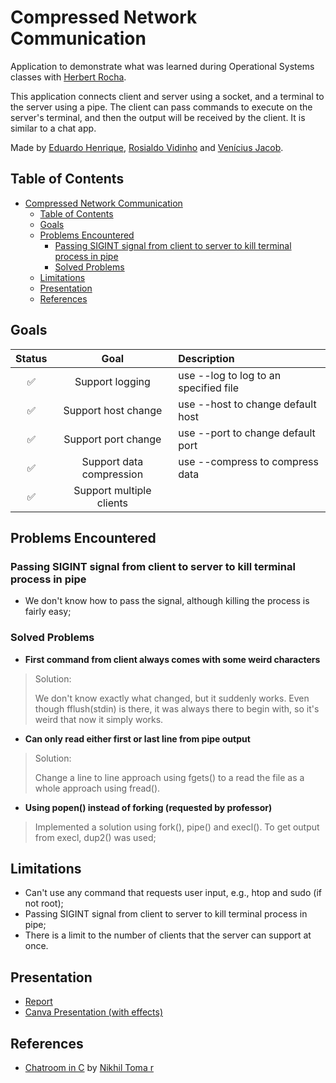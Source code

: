 # Compressed Network Communication

Application to demonstrate what was learned during Operational Systems classes with [Herbert Rocha](https://github.com/hbgit).

This application connects client and server using a socket, and a terminal to the server using a pipe. The client can pass commands to execute on the server's terminal, and then the output will be received by the client. It is similar to a chat app.

Made by [Eduardo Henrique](https://github.com/ed-henrique), [Rosialdo Vidinho](https://github.com/Rosialdo) and [Venícius Jacob](https://github.com/veniciusjacob).

## Table of Contents

- [Compressed Network Communication](#compressed-network-communication)
  - [Table of Contents](#table-of-contents)
  - [Goals](#goals)
  - [Problems Encountered](#problems-encountered)
    - [Passing SIGINT signal from client to server to kill terminal process in pipe](#passing-sigint-signal-from-client-to-server-to-kill-terminal-process-in-pipe)
    - [Solved Problems](#solved-problems)
  - [Limitations](#limitations)
  - [Presentation](#presentation)
  - [References](#references)

## Goals

| Status | Goal                     | Description                           |
| :----: | :----------------------: | :------------------------------------ |
| ✅     | Support logging          | use --log to log to an specified file |
| ✅     | Support host change      | use --host to change default host     |
| ✅     | Support port change      | use --port to change default port     |
| ✅     | Support data compression | use --compress to compress data       |
| ✅     | Support multiple clients |                                       |

## Problems Encountered

### Passing SIGINT signal from client to server to kill terminal process in pipe

- We don't know how to pass the signal, although killing the process is fairly easy;

### Solved Problems

- **First command from client always comes with some weird characters**

> Solution:
>
> We don't know exactly what changed, but it suddenly works. Even though fflush(stdin) is there, it was always there to begin with, so it's weird that now it simply works.

- **Can only read either first or last line from pipe output**

> Solution:
>
> Change a line to line approach using fgets() to a read the file as a whole approach using fread().

- **Using popen() instead of forking (requested by professor)**

> Implemented a solution using fork(), pipe() and execl(). To get output from execl, dup2() was used;

## Limitations

- Can't use any command that requests user input, e.g., htop and sudo (if not root);
- Passing SIGINT signal from client to server to kill terminal process in pipe;
- There is a limit to the number of clients that the server can support at once.

## Presentation

- [Report](./presentation/Projeto%20Final%20SO.pdf)
- [Canva Presentation (with effects)](https://www.canva.com/design/DAFHpdmghg8/GNoinHOJhnPx7lMZw-pLQw/view)

## References

- [Chatroom in C](https://github.com/nikhilroxtomar/Chatroom-in-C) by [Nikhil Toma r](https://github.com/nikhilroxtomar)

